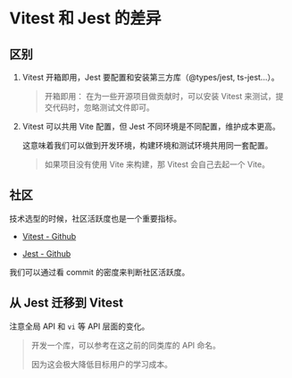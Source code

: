 # Vitest 和 Jest 的差异

## 区别

1. Vitest 开箱即用，Jest 要配置和安装第三方库（@types/jest, ts-jest...）。

   > 开箱即用：
   > 在为一些开源项目做贡献时，可以安装 Vitest 来测试，提交代码时，忽略测试文件即可。

2. Vitest 可以共用 Vite 配置，但 Jest 不同环境是不同配置，维护成本更高。

   这意味着我们可以做到开发环境，构建环境和测试环境共用同一套配置。

   > 如果项目没有使用 Vite 来构建，那 Vitest 会自己去起一个 Vite。

## 社区

技术选型的时候，社区活跃度也是一个重要指标。

- [Vitest - Github](https://github.com/vitest-dev/vitest)

- [Jest - Github](https://github.com/jestjs/jest)

我们可以通过看 commit 的密度来判断社区活跃度。

## 从 Jest 迁移到 Vitest

注意全局 API 和 `vi` 等 API 层面的变化。

> 开发一个库，可以参考在这之前的同类库的 API 命名。
>
> 因为这会极大降低目标用户的学习成本。
